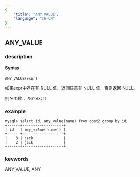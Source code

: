 ```yaml
---
{
    "title": "ANY_VALUE",
    "language": "zh-CN"
}
---
```


<!-- 
Licensed to the Apache Software Foundation (ASF) under one
or more contributor license agreements.  See the NOTICE file
distributed with this work for additional information
regarding copyright ownership.  The ASF licenses this file
to you under the Apache License, Version 2.0 (the
"License"); you may not use this file except in compliance
with the License.  You may obtain a copy of the License at

  http://www.apache.org/licenses/LICENSE-2.0

Unless required by applicable law or agreed to in writing,
software distributed under the License is distributed on an
"AS IS" BASIS, WITHOUT WARRANTIES OR CONDITIONS OF ANY
KIND, either express or implied.  See the License for the
specific language governing permissions and limitations
under the License.
-->

## ANY_VALUE
### description
#### Syntax

`ANY_VALUE(expr)`

如果expr中存在非 NULL 值，返回任意非 NULL 值，否则返回 NULL。

别名函数： `ANY(expr)`

### example
```
mysql> select id, any_value(name) from cost2 group by id;
+------+-------------------+
| id   | any_value(`name`) |
+------+-------------------+
|    3 | jack              |
|    2 | jack              |
+------+-------------------+
```
### keywords
ANY_VALUE, ANY
